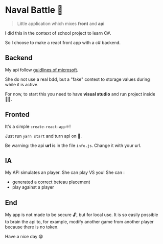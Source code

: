 # Naval Battle 🚤

> Little application which mixes **front** and **api**

I did this in the context of school project to learn C#.

So I choose to make a react front app with a c# backend.

## Backend

My api follow [guidlines of microsoft](https://docs.microsoft.com/fr-ch/aspnet/core/tutorials/first-web-api?view=aspnetcore-5.0&tabs=visual-studio).

She do not use a real bdd, but a "fake" context to storage values during while it is active.

For now, to start this you need to have **visual studio** and run project inside🏃‍♂️.

## Fronted

It's a simple `create-react-app`⚛️!

Just run `yarn start` and turn api on 🚀.

Be warning: the api **url** is in the file `info.js`. Change it with your url.

## IA

My API simulates an player. She can play VS you!
She can :
- generated a correct beteau placement
- play against a player

## End

My app is not made to be secure 🔓, but for local use. It is so easily possible to brain the api to, for example, modify another game from another player because there is no token.

Have a nice day 😁
